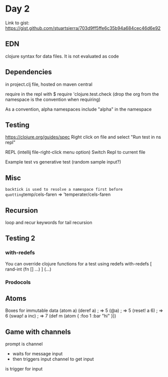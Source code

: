 # Day 2

Link to gist: https://gist.github.com/stuartsierra/703d9ff5ffe6c35b94a684cec46d6e92

## EDN
clojure syntax for data files. It is not evaluated as code

## Dependencies
in project.clj file, hosted on maven central

require in the repl with $ require 'clojure.test.check
(drop the org from the namespace is the convention when requiring)

As a convention, alpha namespaces include "alpha" in the namespace 

## Testing
https://clojure.org/guides/spec
Right click on file and select "Run test in ns repl"

REPL (intellij file-right-click menu option)
Switch Repl to current file

Example test vs generative test (random sample input?)

## Misc
` backtick is used to resolve a namespace first before quotting
`temp/cels-faren => 'temperater/cels-faren


## Recursion 
loop and recur keywords for tail recursion

## Testing 2

### with-redefs
You can override clojure functions for a test using redefs
 with-redefs [
 	rand-int (fn [] ...)
 ]
 (...)
 
### Prodocols 


## Atoms
Boxes for immutable data
(atom a)
(deref a) ; => 5
(@a) ; => 5
(reset! a 6) ; => 6
(swap! a inc) ; => 7
(def m (atom {
:foo 1
:bar "hi"
}))

## Game with channels

prompt is channel
- waits for message input
- then triggers input channel to get input

is trigger for input